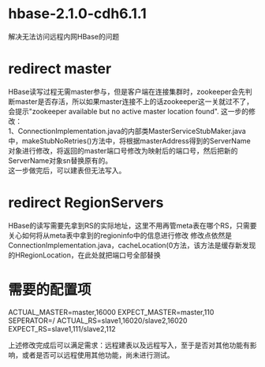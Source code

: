 # hbase-2.1.0-cdh6.1.1
解决无法访问远程内网HBase的问题  

# redirect master
HBase读写过程无需master参与，但是客户端在连接集群时，zookeeper会先判断master是否存活，所以如果master连接不上的话zookeeper这一关就过不了，会提示"zookeeper available but no active master location found".
这一步的修改：  
  1、ConnectionImplementation.java的内部类MasterServiceStubMaker.java中，makeStubNoRetries()方法中，将根据masterAddress得到的ServerName对象进行修改，将返回的master端口号修改为映射后的端口号，然后把新的ServerName对象sn替换原有的。  
这一步做完后，可以建表但无法写入。


# redirect RegionServers
HBase的读写需要先拿到RS的实际地址，这里不用再管meta表在哪个RS，只需要关心如何将从meta表中拿到的regioninfo中的信息进行修改
修改点依然是ConnectionImplementation.java，cacheLocation(0方法，该方法是缓存新发现的HRegionLocation，在此处就把端口号全部替换

# 需要的配置项
ACTUAL_MASTER=master,16000
EXPECT_MASTER=master,110
SEPERATOR=/
ACTUAL_RS=slave1,16020/slave2,16020
EXPECT_RS=slave1,111/slave2,112

上述修改完成后可以满足需求：远程建表以及远程写入，至于是否对其他功能有影响，或者是否可以远程使用其他功能，尚未进行测试。
